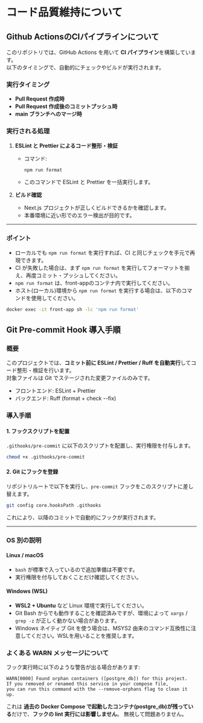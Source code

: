
# コード品質維持について

## Github ActionsのCIパイプラインについて

このリポジトリでは、GitHub Actions を用いて **CI パイプライン**を構築しています。  
以下のタイミングで、自動的にチェックやビルドが実行されます。

### 実行タイミング
- **Pull Request 作成時**  
- **Pull Request 作成後のコミットプッシュ時**  
- **main ブランチへのマージ時**

### 実行される処理
1. **ESLint と Prettier によるコード整形・検証**  
   - コマンド:  
     ```bash
     npm run format
     ```
   - このコマンドで ESLint と Prettier を一括実行します。  

2. **ビルド確認**  
   - Next.js プロジェクトが正しくビルドできるかを確認します。  
   - 本番環境に近い形でのエラー検出が目的です。

---

### ポイント
- ローカルでも `npm run format` を実行すれば、CI と同じチェックを手元で再現できます。  
- CI が失敗した場合は、まず `npm run format` を実行してフォーマットを揃え、再度コミット・プッシュしてください。
- `npm run format` は、front-appのコンテナ内で実行してください。
- ホスト(ローカル)環境から `npm run format` を実行する場合は、以下のコマンドを使用してください。
```bash
docker exec -it front-app sh -lc 'npm run format'
```


## Git Pre-commit Hook 導入手順
### 概要
このプロジェクトでは、**コミット前に ESLint / Prettier / Ruff を自動実行**してコード整形・検証を行います。  
対象ファイルは Git でステージされた変更ファイルのみです。  

- フロントエンド: ESLint + Prettier  
- バックエンド: Ruff (format + check --fix)  

### 導入手順

#### 1. フックスクリプトを配置
`.githooks/pre-commit` に以下のスクリプトを配置し、実行権限を付与します。

```bash
chmod +x .githooks/pre-commit
```

#### 2. Git にフックを登録

リポジトリルートで以下を実行し、`pre-commit` フックをこのスクリプトに差し替えます。

```bash
git config core.hooksPath .githooks
```

これにより、以降のコミットで自動的にフックが実行されます。

---

### OS 別の説明

#### Linux / macOS

* `bash` が標準で入っているので追加準備は不要です。
* 実行権限を付与しておくことだけ確認してください。

#### Windows (WSL)

* **WSL2 + Ubuntu** など Linux 環境で実行してください。
* Git Bash からでも動作することを確認済みですが、環境によって `xargs` / `grep -z` が正しく動かない場合があります。
* Windows ネイティブ Git を使う場合は、MSYS2 由来のコマンド互換性に注意してください。WSLを用いることを推奨します。

### よくある WARN メッセージについて

フック実行時に以下のような警告が出る場合があります:

```
WARN[0000] Found orphan containers ([postgre_db]) for this project. 
If you removed or renamed this service in your compose file, 
you can run this command with the --remove-orphans flag to clean it up.
```

これは **過去の Docker Compose で起動したコンテナ(postgre\_db)が残っている**だけで、**フックの lint 実行には影響しません**。 無視して問題ありません。

